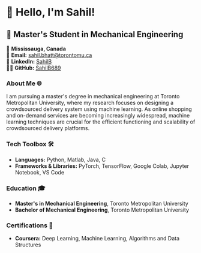 # 👋 Hello, I'm Sahil!

## 🚀 Master's Student in Mechanical Engineering 

📍 **Mississauga, Canada**  
📧 **Email:** [sahil.bhatt@torontomu.ca](mailto:sahil.bhatt@torontomu.ca)  
🔗 **LinkedIn:** [SahilB](https://linkedin.com/in/sahil-bhatt12/)  
👨‍💻 **GitHub:** [SahilB689](https://github.com/SahilB689)


### About Me 🌐

I am pursuing a master's degree in mechanical engineering at Toronto Metropolitan University, where my research focuses on designing a crowdsourced delivery system using machine learning. As online shopping and on-demand services are becoming increasingly widespread, machine learning techniques are crucial for the efficient functioning and scalability of crowdsourced delivery platforms. 
 
### Tech Toolbox 🛠️
- **Languages:** Python, Matlab, Java, C 
- **Frameworks & Libraries:** PyTorch, TensorFlow, Google Colab, Jupyter Notebook, VS Code 

### Education 🎓
- **Master's in Mechanical Engineering**, Toronto Metropolitan University 
- **Bachelor of Mechanical Engineering**, Toronto Metropolitan University 

### Certifications 📜
- **Coursera:** Deep Learning, Machine Learning, Algorithms and Data Structures 
 


